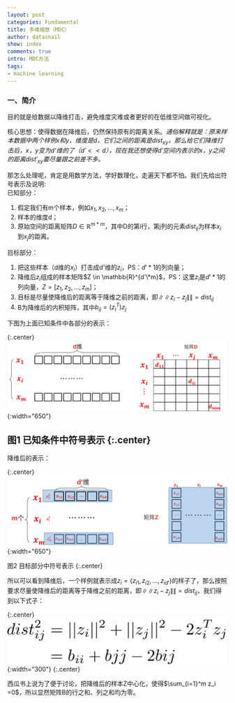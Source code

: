 ```yaml
---
layout: post
categories: Fundamental
title: 多维缩放（MDC）
author: datasnail
show: index
comments: true
intro: MDC方法
tags:
- machine learning
---
```


### 一、简介
目的就是给数据以降维打击，避免维度灾难或者更好的在低维空间做可视化。  

核心思想：使得数据在降维后，仍然保持原有的距离关系。*通俗解释就是：原来样本数据中两个样例x和y，维度是d，它们之间的距离是$dist_{xy}$，那么给它们降维打击后，$x，y$变为d'维的了$（d'<<d）$，现在我还想使得$d'$空间内表示的$x，y$之间的距离$dist'_{xy}$要尽量跟之前差不多。*

那怎么处理呢，肯定是用数学方法，学好数理化，走遍天下都不怕。我们先给出符号表示及说明:  
已知部分：  
1. 假定我们有m个样本，例如$x_1,x_2,...,x_m$；
2. 样本的维度d；
3. 原始空间的距离矩阵$D \in \mathbb{R}^{m*m}$，其中D的第i行，第j列的元素$dist_{ij}$为样本$x_i$到$x_j$的距离。  

目标部分：
1. 把这些样本（d维的$x_i$）打击成d'维的$z_i$，PS：$d'*1$的列向量；
2. 降维后$z_i$组成的样本矩阵$Z \in \mathbb{R}^{d'\*m}$，PS：这里$z_i$是$d'*1$的列向量，$Z=[z_1,z_2,...,z_m]$；
3. 目标是尽量使降维后的距离等于降维之前的距离，即$\|\|z_i-z_j\|\|=dist_{ij}$
4. B为降维后的内积矩阵，其中$b_{ij}=(z_i^T)z_j$

下图为上面已知条件中各部分的表示：  

{:.center}
![](/postimg/mdc/mdc_1.png){:width="650"}

图1 已知条件中符号表示
{:.center}
----------------------------------------------------  
降维后的表示：  

{:.center}
![](/postimg/mdc/mdc_2.png){:width="650"}

图2 目标部分中符号表示
{:.center}

所以可以看到降维后，一个样例就表示成$z_i=\{z_{i1},z_{i2},...,z_{id'}\}$的样子了，那么按照要求尽量使降维后的距离等于降维之前的距离，即$\|\|z_i-z_j\|\|=dist_{ij}$，我们得到以下式子：  

{:.center}
![](/postimg/mdc/formular1.png){:width="300"}
{:.center}

西瓜书上说为了便于讨论，把降维后的样本Z中心化，使得$\sum_{i=1}^m z_i =0$，所以显然矩阵B的行之和、列之和均为零。